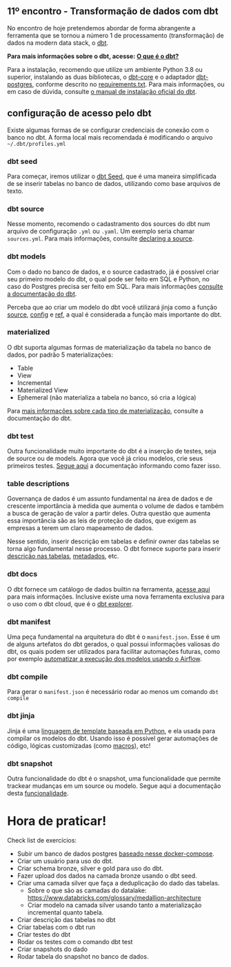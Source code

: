 ## 11º encontro - Transformação de dados com dbt

No encontro de hoje pretendemos abordar de forma abrangente a ferramenta que se tornou a número 1 de processamento (transformação) de dados na modern data stack, o [dbt](https://www.getdbt.com/).

**Para mais informações sobre o dbt, acesse: [O que é o dbt?](https://www.getdbt.com/product/what-is-dbt)**

Para a instalação, recomendo que utilize um ambiente Python 3.8 ou superior, instalando as duas bibliotecas, o [dbt-core](https://pypi.org/project/dbt-core/) e o adaptador [dbt-postgres](https://pypi.org/project/dbt-postgres/), conforme descrito no [requirements.txt](./exemplo_pratico/requirements.txt). Para mais informações, ou em caso de dúvida, consulte [o manual de instalação oficial do dbt](https://docs.getdbt.com/docs/core/installation).

## configuração de acesso pelo dbt

Existe algumas formas de se configurar credenciais de conexão com o banco no dbt. A forma local mais recomendada é modificando o arquivo `~/.dbt/profiles.yml`


### dbt seed

Para começar, iremos utilizar o [dbt Seed](https://docs.getdbt.com/docs/build/seeds), que é uma maneira simplificada de se inserir tabelas no banco de dados, utilizando como base arquivos de texto.

### dbt source

Nesse momento, recomendo o cadastramento dos sources do dbt num arquivo de configuração `.yml` ou `.yaml`. Um exemplo seria chamar `sources.yml`. Para mais informações, consulte [declaring a source](https://docs.getdbt.com/docs/build/sources#declaring-a-source).


### dbt models

Com o dado no banco de dados, e o source cadastrado, já é possível criar seu primeiro modelo do dbt, o qual pode ser feito em SQL e Python, no caso do Postgres precisa ser feito em SQL. Para mais informações [consulte a documentação do dbt](https://docs.getdbt.com/docs/build/sql-models).

Perceba que ao criar um modelo do dbt você utilizará jinja como a função [source](https://docs.getdbt.com/reference/dbt-jinja-functions/source), [config](https://docs.getdbt.com/reference/dbt-jinja-functions/config) e [ref](https://docs.getdbt.com/reference/dbt-jinja-functions/ref), a qual é considerada a função mais importante do dbt.

### materialized

O dbt suporta algumas formas de materialização da tabela no banco de dados, por padrão 5 materializações:

- Table
- View
- Incremental
- Materialized View
- Ephemeral (não materializa a tabela no banco, só cria a lógica)

Para [mais informações sobre cada tipo de materialização](https://docs.getdbt.com/docs/build/materializations), consulte a documentação do dbt.

### dbt test

Outra funcionalidade muito importante do dbt é a inserção de testes, seja de source ou de models. Agora que você já criou modelos, crie seus primeiros testes. [Segue aqui](https://docs.getdbt.com/docs/build/tests) a documentação informando como fazer isso.


### table descriptions

Governança de dados é um assunto fundamental na área de dados e de crescente importância à medida que aumenta o volume de dados e também a busca de geração de valor a partir deles. Outra questão que aumenta essa importância são as leis de proteção de dados, que exigem as empresas a terem um claro mapeamento de dados.

Nesse sentido, inserir descrição em tabelas e definir owner das tabelas se torna algo fundamental nesse processo. O dbt fornece suporte para inserir [descrição nas tabelas](https://docs.getdbt.com/reference/resource-properties/description), [metadados](https://docs.getdbt.com/reference/resource-configs/meta), etc.

### dbt docs

O dbt fornece um catálogo de dados builtin na ferramenta, [acesse aqui](https://docs.getdbt.com/docs/collaborate/documentation) para mais informações. Inclusive existe uma nova ferramenta exclusiva para o uso com o dbt cloud, que é o [dbt explorer](https://docs.getdbt.com/docs/collaborate/explore-projects).

### dbt manifest

Uma peça fundamental na arquitetura do dbt é o `manifest.json`. Esse é um de alguns artefatos do dbt gerados, o qual possui informações valiosas do dbt, os quais podem ser utilizados para facilitar automações futuras, como por exemplo [automatizar a execução dos modelos usando o Airflow](https://www.astronomer.io/blog/airflow-dbt-1/).

### dbt compile

Para gerar o `manifest.json` é necessário rodar ao menos um comando `dbt compile`

### dbt jinja

Jinja é uma [linguagem de template baseada em Python](https://jinja.palletsprojects.com/en/3.1.x/), e ela usada para compilar os modelos do dbt. Usando isso é possível gerar automações de código, lógicas customizadas (como [macros](https://docs.getdbt.com/docs/build/jinja-macros)), etc!


### dbt snapshot

Outra funcionalidade do dbt é o snapshot, uma funcionalidade que permite trackear mudanças em um source ou modelo. Segue aqui a documentação desta [funcionalidade](https://docs.getdbt.com/docs/build/snapshots).


# Hora de praticar!

Check list de exercícios:

- Subir um banco de dados postgres [baseado nesse docker-compose](./postgres/docker-compose.yml).
- Criar um usuário para uso do dbt.
- Criar schema bronze, silver e gold para uso do dbt.
- Fazer upload dos dados na camada bronze usando o dbt seed.
- Criar uma camada silver que faça a deduplicação do dado das tabelas.
	- Sobre o que são as camadas do datalake: https://www.databricks.com/glossary/medallion-architecture
	- Criar modelo na camada silver usando tanto a materialização incremental quanto tabela.
- Criar descrição das tabelas no dbt
- Criar tabelas com o dbt run
- Criar testes do dbt
- Rodar os testes com o comando dbt test
- Criar snapshots do dado
- Rodar tabela do snapshot no banco de dados.
